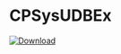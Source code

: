 # CPSysUDBEx

[![Download](https://www.nuget.org/packages/CPSysUDB/1.0.3.5)](https://www.nuget.org/packages/CPSysUDB/1.0.3.5)